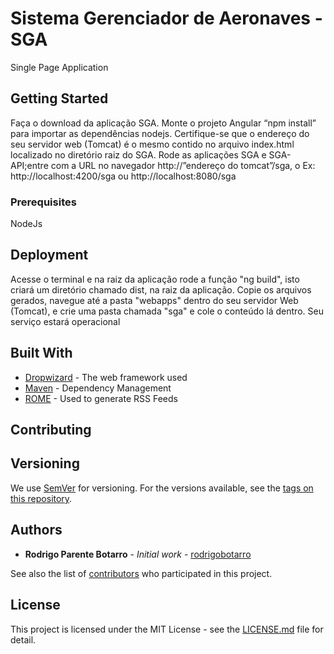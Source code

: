 # Sistema Gerenciador de Aeronaves - SGA

Single Page Application

## Getting Started

Faça o download da aplicação SGA.
Monte o projeto Angular “npm install” para importar as dependências nodejs.
Certifique-se que o endereço do seu servidor web (Tomcat) é o mesmo contido no arquivo index.html localizado no diretório raiz do SGA.
Rode as aplicações SGA e SGA-API;entre com a URL no navegador http://”endereço do tomcat”/sga, o  Ex: http://localhost:4200/sga ou http://localhost:8080/sga

### Prerequisites

NodeJs

## Deployment

Acesse o terminal e na raiz da aplicação rode a função "ng build", isto criará um diretório chamado dist, na raiz da aplicação.
Copie os arquivos gerados, navegue até a pasta "webapps" dentro do seu servidor Web (Tomcat), e crie uma pasta chamada "sga" e cole o conteúdo lá dentro.
Seu serviço estará operacional
## Built With

* [Dropwizard](http://www.dropwizard.io/1.0.2/docs/) - The web framework used
* [Maven](https://maven.apache.org/) - Dependency Management
* [ROME](https://rometools.github.io/rome/) - Used to generate RSS Feeds

## Contributing


## Versioning

We use [SemVer](http://semver.org/) for versioning. For the versions available, see the [tags on this repository](https://github.com/your/project/tags). 

## Authors

* **Rodrigo Parente Botarro** - *Initial work* - [rodrigobotarro](https://github.com/rodrigobotarro)

See also the list of [contributors](https://github.com/your/project/contributors) who participated in this project.

## License

This project is licensed under the MIT License - see the [LICENSE.md](LICENSE.md) file for detail.
